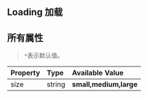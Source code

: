 ## Loading 加载

<example-board>
<div class="vd-loading">
    <div class="loader"
         :class="`small-size`">
      <span class="bar1"></span>
      <span class="bar2"></span>
      <span class="bar3"></span>
      <span class="bar4"></span>
      <span class="bar5"></span>
    </div>
</div>

<div class="vd-loading">
    <div class="loader-blue"
         :class="`medium-size`">
      <span class="bar1"></span>
      <span class="bar2"></span>
      <span class="bar3"></span>
      <span class="bar4"></span>
      <span class="bar5"></span>
    </div>
</div>

<div class="vd-loading">
    <div class="loader-green"
         :class="`large-size`">
      <span class="bar1"></span>
      <span class="bar2"></span>
      <span class="bar3"></span>
      <span class="bar4"></span>
      <span class="bar5"></span>
    </div>
</div>
</example-board>

## 所有属性

> `*`表示默认值。

| Property | Type   | Available Value        |
| :------- | :----- | :--------------------- |
| size     | string | **small,medium,large** |
